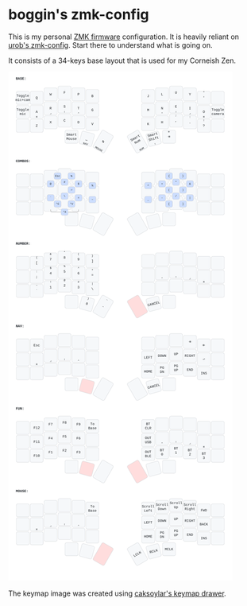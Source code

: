# boggin's zmk-config

This is my personal [ZMK firmware](https://github.com/zmkfirmware/zmk/) configuration.
It is heavily reliant on [urob's zmk-config](https://github.com/urob/zmk-config).
Start there to understand what is going on.

It consists of a 34-keys base layout that is used for my Corneish Zen.

![](img/corne.svg)

The keymap image was created using [caksoylar's keymap drawer](https://github.com/caksoylar/keymap-drawer).
